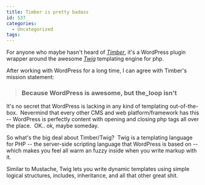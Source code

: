 ```yaml
---
title: Timber is pretty badass
id: 537
categories:
  - Uncategorized
tags:
---
```


For anyone who maybe hasn't heard of _[Timber](https://wordpress.org/plugins/timber-library/)_, it's a WordPress plugin wrapper around the awesome _[Twig](http://twig.sensiolabs.org/)_ templating engine for php.

After working with WordPress for a long time, I can agree with Timber's mission statement:
> ### Because WordPress is awesome, but the_loop isn't
It's no secret that WordPress is lacking in any kind of templating out-of-the-box.  Nevermind that every other CMS and web platform/framework has this -- WordPress is perfectly content with opening and closing php tags all over the place.  OK.. ok, maybe someday.

So what's the big deal about Timber/Twig?  Twig is a templating language for PHP -- the server-side scripting language that WordPress is based on -- which makes you feel all warm an fuzzy inside when you write markup with it.

Similar to Mustache, Twig lets you write dynamic templates using simple logical structures, includes, inheritance, and all that other great shit.

&nbsp;